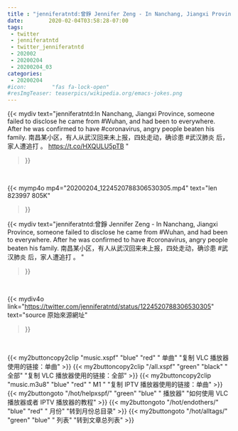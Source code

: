 ```yaml
---
title : "jenniferatntd:曾錚 Jennifer Zeng - In Nanchang, Jiangxi Province, someone failed to disclose he came from #Wuhan, and had been to everywhere. After  he was confirmed to have #coronavirus, angry people beaten his family. 南昌某小区，有人从武汉回来未上报，四处走动，确诊患 #武汉肺炎 后，家人遭追打 。 "
date:        2020-02-04T03:58:28-07:00
tags:
 - twitter
 - jenniferatntd
 - twitter_jenniferatntd
 - 202002
 - 20200204
 - 20200204_03
categories:
 - 20200204
#icon:        "fas fa-lock-open"
#resImgTeaser: teaserpics/wikipedia.org/emacs-jokes.png
---
```


{{< mydiv text="jenniferatntd:In Nanchang, Jiangxi Province, someone failed to disclose he came from #Wuhan, and had been to everywhere. After  he was confirmed to have #coronavirus, angry people beaten his family. 南昌某小区，有人从武汉回来未上报，四处走动，确诊患 #武汉肺炎 后，家人遭追打 。 https://t.co/HXQULU5pTB "
>}}
<br>


{{< mymp4o mp4="20200204_1224520788306530305.mp4"
text="len 823997    805K"
>}}


{{< mydiv text="jenniferatntd:曾錚 Jennifer Zeng - In Nanchang, Jiangxi Province, someone failed to disclose he came from #Wuhan, and had been to everywhere. After  he was confirmed to have #coronavirus, angry people beaten his family. 南昌某小区，有人从武汉回来未上报，四处走动，确诊患 #武汉肺炎 后，家人遭追打 。 "
>}}
<br>

{{< mydiv4o link="https://twitter.com/jenniferatntd/status/1224520788306530305"
text="source 原始來源網址"
>}}


<br>





{{< my2buttoncopy2clip "music.xspf"        "blue"   "red"    " 单曲"  "复制 VLC 播放器使用的链接：单曲" >}} {{< my2buttoncopy2clip "/all.xspf"         "green"  "black"  " 全部"  "复制 VLC 播放器使用的链接：全部" >}} {{< my2buttoncopy2clip "music.m3u8"        "blue"   "red"    " M1 "    "复制 IPTV 播放器使用的链接：单曲" >}} {{< my2buttongoto      "/hot/helpxspf/"    "green"  "blue"   " 播放器" "如何使用 VLC 播放器或者 IPTV 播放器的教程" >}} {{< my2buttongoto      "/hot/endothers/"   "blue"   "red"    " 月份"   "转到月份总目录" >}} {{< my2buttongoto      "/hot/alltags/"     "green"  "blue"   " 列表"   "转到文章总列表" >}} 
